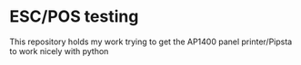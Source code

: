 # ESC/POS testing
This repository holds my work trying to get the AP1400 panel printer/Pipsta to work nicely with python